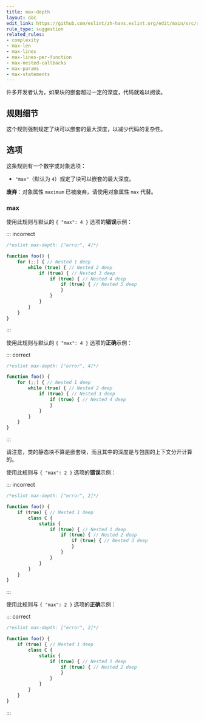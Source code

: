 ```yaml
---
title: max-depth
layout: doc
edit_link: https://github.com/eslint/zh-hans.eslint.org/edit/main/src/rules/max-depth.md
rule_type: suggestion
related_rules:
- complexity
- max-len
- max-lines
- max-lines-per-function
- max-nested-callbacks
- max-params
- max-statements
---
```


许多开发者认为，如果块的嵌套超过一定的深度，代码就难以阅读。

## 规则细节

这个规则强制规定了块可以嵌套的最大深度，以减少代码的复杂性。

## 选项

这条规则有一个数字或对象选项：

* `"max"`（默认为 `4`）规定了块可以嵌套的最大深度。

**废弃**：对象属性 `maximum` 已被废弃，请使用对象属性 `max` 代替。

### max

使用此规则与默认的 `{ "max": 4 }` 选项的**错误**示例：

::: incorrect

```js
/*eslint max-depth: ["error", 4]*/

function foo() {
    for (;;) { // Nested 1 deep
        while (true) { // Nested 2 deep
            if (true) { // Nested 3 deep
                if (true) { // Nested 4 deep
                    if (true) { // Nested 5 deep
                    }
                }
            }
        }
    }
}
```

:::

使用此规则与默认的 `{ "max": 4 }` 选项的**正确**示例：

::: correct

```js
/*eslint max-depth: ["error", 4]*/

function foo() {
    for (;;) { // Nested 1 deep
        while (true) { // Nested 2 deep
            if (true) { // Nested 3 deep
                if (true) { // Nested 4 deep
                }
            }
        }
    }
}
```

:::

请注意，类的静态块不算是嵌套块，而且其中的深度是与包围的上下文分开计算的。

使用此规则与 `{ "max": 2 }` 选项的**错误**示例：

::: incorrect

```js
/*eslint max-depth: ["error", 2]*/

function foo() {
    if (true) { // Nested 1 deep
        class C {
            static {
                if (true) { // Nested 1 deep
                    if (true) { // Nested 2 deep
                        if (true) { // Nested 3 deep
                        }
                    }
                }
            }
        }
    }
}
```

:::

使用此规则与 `{ "max": 2 }` 选项的**正确**示例：

::: correct

```js
/*eslint max-depth: ["error", 2]*/

function foo() {
    if (true) { // Nested 1 deep
        class C {
            static {
                if (true) { // Nested 1 deep
                    if (true) { // Nested 2 deep
                    }
                }
            }
        }
    }
}
```

:::
